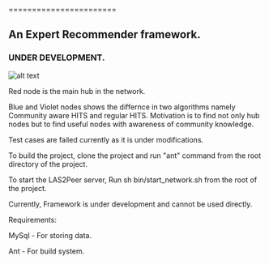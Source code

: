 =======================
## An Expert Recommender framework.
### UNDER DEVELOPMENT.

![alt text](https://github.com/rwth-acis/Recommendation-Service/blob/master/screenshot.png "Sample screenshot of a graph.")

Red node is the main hub in the network. 

Blue and Violet nodes shows the differnce in two algorithms namely Community aware HITS and regular HITS.
Motivation is to find not only hub nodes but to find useful nodes with awareness of community knowledge.

Test cases are failed currently as it is under modifications.

To build the project, clone the project and run "ant" command from the root directory of the project.

To start the LAS2Peer server, 
Run
sh bin/start_network.sh from the root of the project.

Currently, Framework is under development and cannot be used directly. 

Requirements:

MySql - For storing data.

Ant - For build system.

